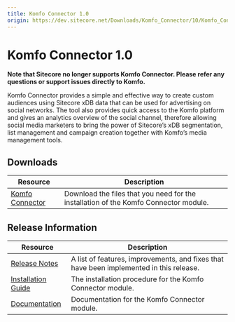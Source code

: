 ```yaml
---
title: Komfo Connector 1.0
origin: https://dev.sitecore.net/Downloads/Komfo_Connector/10/Komfo_Connector_10.aspx
---
```


# Komfo Connector 1.0

**Note that Sitecore no longer supports Komfo Connector. Please refer any questions or support issues directly to Komfo.**

Komfo Connector provides a simple and effective way to create custom audiences using Sitecore xDB data that can be used for advertising on social networks. The tool also provides quick access to the Komfo platform and gives an analytics overview of the social channel, therefore allowing social media marketers to bring the power of Sitecore’s xDB segmentation, list management and campaign creation together with Komfo’s media management tools.

## Downloads

 | Resource | Description |
 | --- | --- |
 | [Komfo Connector](https://sitecoredev.azureedge.net/~/media/F00769A6D9964BC09DA4A459FE59BF2C.ashx?date=20160122T162038) | Download the files that you need for the installation of the Komfo Connector module. |

## Release Information

 | Resource | Description |
 | --- | --- |
 | [Release Notes](https://dev.sitecore.net:443/downloads/Komfo%20Connector/10/Komfo%20Connector%2010/Release%20Notes) | A list of features, improvements, and fixes that have been implemented in this release. |
 | [Installation Guide](https://doc.sitecore.net:443/en/Products/Social%20Connected/81/Working%20with%20the%20Komfo%20Connector/Setting%20up/Install%20and%20configure%20the%20Komfo%20Connector) | The installation procedure for the Komfo Connector module. |
 | [Documentation](https://doc.sitecore.net:443/en/Products/Social%20Connected/81/Working%20with%20the%20Komfo%20Connector) | Documentation for the Komfo Connector module. |